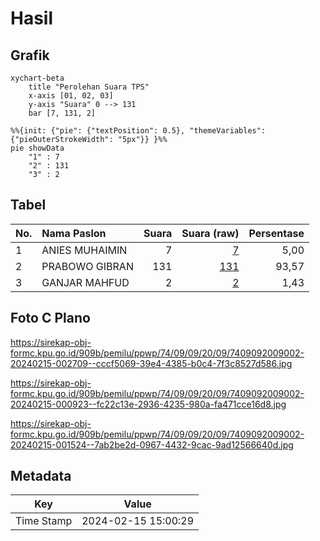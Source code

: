 # Hasil

## Grafik

```mermaid
xychart-beta
    title "Perolehan Suara TPS"
    x-axis [01, 02, 03]
    y-axis "Suara" 0 --> 131
    bar [7, 131, 2]
```

```mermaid
%%{init: {"pie": {"textPosition": 0.5}, "themeVariables": {"pieOuterStrokeWidth": "5px"}} }%%
pie showData
    "1" : 7
    "2" : 131
    "3" : 2
```

## Tabel

| No. | Nama Paslon    | Suara | Suara (raw) | Persentase |
|:--- |:-------------- | -----:| -----------:| ----------:|
| 1   | ANIES MUHAIMIN | 7     | [7][p-1]    | 5,00       |
| 2   | PRABOWO GIBRAN | 131   | [131][p-2]  | 93,57      |
| 3   | GANJAR MAHFUD  | 2     | [2][p-3]    | 1,43       |


[p-1]: https://github.com/gigit-pemilu/pemilu-2024-74-sulawesi-tenggara/blob/main/pilpres/hitung-suara/sub/74-sulawesi-tenggara/sub/09-konawe-utara/sub/09-andowia/sub/2009-puusuli/sub/002-tps/sub/paslon-1.txt
[p-2]: https://github.com/gigit-pemilu/pemilu-2024-74-sulawesi-tenggara/blob/main/pilpres/hitung-suara/sub/74-sulawesi-tenggara/sub/09-konawe-utara/sub/09-andowia/sub/2009-puusuli/sub/002-tps/sub/paslon-2.txt
[p-3]: https://github.com/gigit-pemilu/pemilu-2024-74-sulawesi-tenggara/blob/main/pilpres/hitung-suara/sub/74-sulawesi-tenggara/sub/09-konawe-utara/sub/09-andowia/sub/2009-puusuli/sub/002-tps/sub/paslon-3.txt

## Foto C Plano

https://sirekap-obj-formc.kpu.go.id/909b/pemilu/ppwp/74/09/09/20/09/7409092009002-20240215-002709--cccf5069-39e4-4385-b0c4-7f3c8527d586.jpg

https://sirekap-obj-formc.kpu.go.id/909b/pemilu/ppwp/74/09/09/20/09/7409092009002-20240215-000923--fc22c13e-2936-4235-980a-fa471cce16d8.jpg

https://sirekap-obj-formc.kpu.go.id/909b/pemilu/ppwp/74/09/09/20/09/7409092009002-20240215-001524--7ab2be2d-0967-4432-9cac-9ad12566640d.jpg


## Metadata

| Key        | Value               |
| ---------- | ------------------- |
| Time Stamp | 2024-02-15 15:00:29 |



